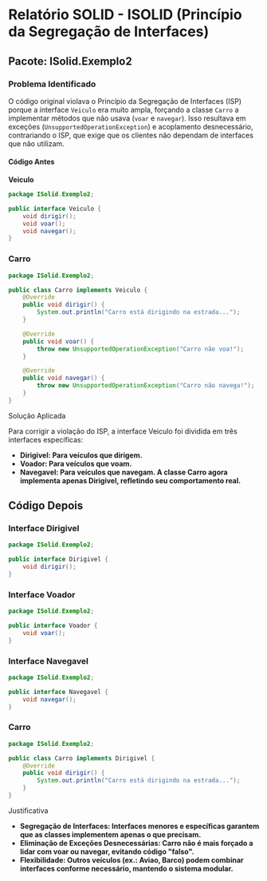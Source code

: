 # Relatório SOLID - ISOLID (Princípio da Segregação de Interfaces)

## Pacote: ISolid.Exemplo2

### Problema Identificado
O código original violava o Princípio da Segregação de Interfaces (ISP) porque a interface `Veiculo` era muito ampla, forçando a classe `Carro` a implementar métodos que não usava (`voar` e `navegar`). Isso resultava em exceções (`UnsupportedOperationException`) e acoplamento desnecessário, contrariando o ISP, que exige que os clientes não dependam de interfaces que não utilizam.

#### Código Antes
**Veiculo**
```java
package ISolid.Exemplo2;

public interface Veiculo {
    void dirigir();
    void voar();
    void navegar();
}
```
### Carro

```java
package ISolid.Exemplo2;

public class Carro implements Veiculo {
    @Override
    public void dirigir() {
        System.out.println("Carro está dirigindo na estrada...");
    }

    @Override
    public void voar() {
        throw new UnsupportedOperationException("Carro não voa!");
    }

    @Override
    public void navegar() {
        throw new UnsupportedOperationException("Carro não navega!");
    }
}
```
Solução Aplicada

Para corrigir a violação do ISP, a interface Veiculo foi dividida em três interfaces específicas:

  - **Dirigivel: Para veículos que dirigem.**
  - **Voador: Para veículos que voam.**
  - **Navegavel: Para veículos que navegam. A classe Carro agora implementa apenas Dirigivel, refletindo seu comportamento real.**

## Código Depois
### Interface Dirigivel

```java
package ISolid.Exemplo2;

public interface Dirigivel {
    void dirigir();
}
```
### Interface Voador
```java
package ISolid.Exemplo2;

public interface Voador {
    void voar();
}
```
### Interface Navegavel
```java
package ISolid.Exemplo2;

public interface Navegavel {
    void navegar();
}
```
### Carro
```java
package ISolid.Exemplo2;

public class Carro implements Dirigivel {
    @Override
    public void dirigir() {
        System.out.println("Carro está dirigindo na estrada...");
    }
}
```

Justificativa
    
  - **Segregação de Interfaces: Interfaces menores e específicas garantem que as classes implementem apenas o que precisam.**
  - **Eliminação de Exceções Desnecessárias: Carro não é mais forçado a lidar com voar ou navegar, evitando código "falso".**
  - **Flexibilidade: Outros veículos (ex.: Aviao, Barco) podem combinar interfaces conforme necessário, mantendo o sistema modular.**
